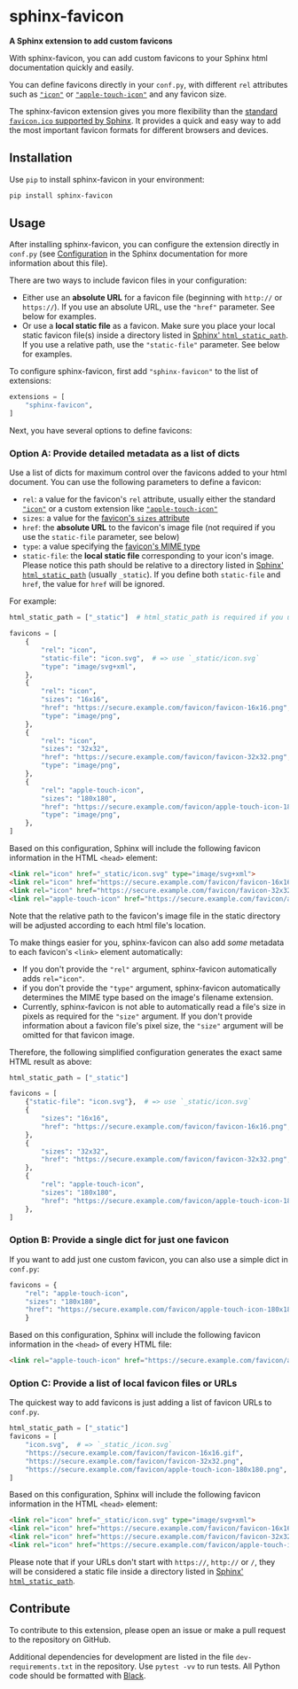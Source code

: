 # sphinx-favicon

**A Sphinx extension to add custom favicons**

With sphinx-favicon, you can add custom favicons to your Sphinx html
documentation quickly and easily.

You can define favicons directly in your `conf.py`, with different `rel`
attributes such as [`"icon"`](https://html.spec.whatwg.org/multipage/links.html#rel-icon)
or [`"apple-touch-icon"`](https://developer.apple.com/library/archive/documentation/AppleApplications/Reference/SafariWebContent/ConfiguringWebApplications/ConfiguringWebApplications.html) and
any favicon size.

The sphinx-favicon extension gives you more flexibility than the [standard
`favicon.ico` supported by Sphinx](https://www.sphinx-doc.org/en/master/templating.html?highlight=favicon#favicon_url). It provides a quick and easy way to add the most
important favicon formats for different browsers and devices.

## Installation

Use ``pip`` to install sphinx-favicon in your environment:

```sh
pip install sphinx-favicon
```

## Usage

After installing sphinx-favicon, you can configure the extension directly in
`conf.py` (see [Configuration](https://www.sphinx-doc.org/en/master/usage/configuration.html)
in the Sphinx documentation for more information about this file).

There are two ways to include favicon files in your configuration:

* Either use an **absolute URL** for a favicon file (beginning with `http://` or
  `https://`). If you use an absolute URL, use the `"href"` parameter. See below
  for examples.
* Or use a **local static file** as a favicon. Make sure you place your local
  static favicon file(s) inside a directory listed in [Sphinx' `html_static_path`](https://www.sphinx-doc.org/en/master/usage/configuration.html?highlight=static#confval-html_static_path). If you use a relative path, use the `"static-file"` parameter. See below for
  examples.

To configure sphinx-favicon, first add `"sphinx-favicon"` to the list of
extensions:

```python
extensions = [
    "sphinx-favicon",
]
```

Next, you have several options to define favicons:

### Option A: Provide detailed metadata as a list of dicts

Use a list of dicts for maximum control over the favicons added to your html
document. You can use the following parameters to define a favicon:

* ``rel``: a value for the favicon's ``rel`` attribute, usually either the
standard [`"icon"`](https://html.spec.whatwg.org/multipage/links.html#rel-icon)
or a custom extension like [`"apple-touch-icon"`](https://developer.apple.com/library/archive/documentation/AppleApplications/Reference/SafariWebContent/ConfiguringWebApplications/ConfiguringWebApplications.html)
* ``sizes``: a value for the [favicon's ``sizes`` attribute](https://html.spec.whatwg.org/multipage/semantics.html#attr-link-sizes)
* ``href``: the **absolute URL** to the favicon's image file (not required if you use the ``static-file`` parameter, see below)
* ``type``: a value specifying the [favicon's MIME type](https://html.spec.whatwg.org/multipage/semantics.html#attr-link-type)
* ``static-file``: the **local static file** corresponding to your icon's image.
   Please notice this path should be relative to a directory listed in
   [Sphinx' `html_static_path`](https://www.sphinx-doc.org/en/master/usage/configuration.html?highlight=static#confval-html_static_path) (usually `_static`). If you define both
   ``static-file`` and ``href``, the value for ``href`` will be ignored.

For example:

```python
html_static_path = ["_static"]  # html_static_path is required if you use the "static-file" parameter

favicons = [
    {
        "rel": "icon",
        "static-file": "icon.svg",  # => use `_static/icon.svg`
        "type": "image/svg+xml",
    },
    {
        "rel": "icon",
        "sizes": "16x16",
        "href": "https://secure.example.com/favicon/favicon-16x16.png",
        "type": "image/png",
    },
    {
        "rel": "icon",
        "sizes": "32x32",
        "href": "https://secure.example.com/favicon/favicon-32x32.png",
        "type": "image/png",
    },
    {
        "rel": "apple-touch-icon",
        "sizes": "180x180",
        "href": "https://secure.example.com/favicon/apple-touch-icon-180x180.png",
        "type": "image/png",
    },
]
```

Based on this configuration, Sphinx will include the following favicon
information in the HTML `<head>` element:

```html
<link rel="icon" href="_static/icon.svg" type="image/svg+xml">
<link rel="icon" href="https://secure.example.com/favicon/favicon-16x16.png" sizes="16x16" type="image/png">
<link rel="icon" href="https://secure.example.com/favicon/favicon-32x32.png" sizes="32x32" type="image/png">
<link rel="apple-touch-icon" href="https://secure.example.com/favicon/apple-touch-icon-180x180.png" sizes="180x180" type="image/png">
```

Note that the relative path to the favicon's image file in the static directory
will be adjusted according to each html file's location.

To make things easier for you, sphinx-favicon can also add *some* metadata to
each favicon's `<link>` element automatically:

* If you don't provide the `"rel"` argument, sphinx-favicon automatically adds
`rel="icon"`.
* if you don't provide the `"type"` argument, sphinx-favicon automatically
determines the MIME type based on the image's filename extension.
* Currently, sphinx-favicon is not able to automatically read a file's size in
pixels as required for the `"size"` argument. If you don't provide information
about a favicon file's pixel size, the `"size"` argument will be omitted for
that favicon image.

Therefore, the following simplified configuration generates the exact same
HTML result as above:

```python
html_static_path = ["_static"]

favicons = [
    {"static-file": "icon.svg"},  # => use `_static/icon.svg`
    {
        "sizes": "16x16",
        "href": "https://secure.example.com/favicon/favicon-16x16.png",
    },
    {
        "sizes": "32x32",
        "href": "https://secure.example.com/favicon/favicon-32x32.png",
    },
    {
        "rel": "apple-touch-icon",
        "sizes": "180x180",
        "href": "https://secure.example.com/favicon/apple-touch-icon-180x180.png",
    },
]
```

### Option B: Provide a single dict for just one favicon

If you want to add just one custom favicon, you can also use a simple dict in
`conf.py`:

```python
favicons = {
    "rel": "apple-touch-icon",
    "sizes": "180x180",
    "href": "https://secure.example.com/favicon/apple-touch-icon-180x180.png",
    }
```

Based on this configuration, Sphinx will include the following favicon
information in the `<head>` of every HTML file:

```html
<link rel="apple-touch-icon" href="https://secure.example.com/favicon/apple-touch-icon-180x180.png" sizes="180x180" type="image/png">
```

### Option C: Provide a list of local favicon files or URLs

The quickest way to add favicons is just adding a list of favicon URLs to
`conf.py`.

```python
html_static_path = ["_static"]
favicons = [
    "icon.svg",  # => `_static_/icon.svg`
    "https://secure.example.com/favicon/favicon-16x16.gif",
    "https://secure.example.com/favicon/favicon-32x32.png",
    "https://secure.example.com/favicon/apple-touch-icon-180x180.png",
]
```

Based on this configuration, Sphinx will include the following favicon
information in the HTML `<head>` element:

```html
<link rel="icon" href="_static/icon.svg" type="image/svg+xml">
<link rel="icon" href="https://secure.example.com/favicon/favicon-16x16.gif" type="image/gif">
<link rel="icon" href="https://secure.example.com/favicon/favicon-32x32.png" type="image/png">
<link rel="icon" href="https://secure.example.com/favicon/apple-touch-icon-180x180.png" type="image/png">
```

Please note that if your URLs don't start with `https://`, `http://` or `/`,
they will be considered a static file inside a directory listed in
[Sphinx' `html_static_path`](https://www.sphinx-doc.org/en/master/usage/configuration.html?highlight=static#confval-html_static_path).

## Contribute

To contribute to this extension, please open an issue or make a pull request to
the repository on GitHub.

Additional dependencies for development are listed in the file
`dev-requirements.txt` in the repository. Use ``pytest -vv`` to run tests. All
Python code should be formatted with [Black](https://github.com/psf/black).

